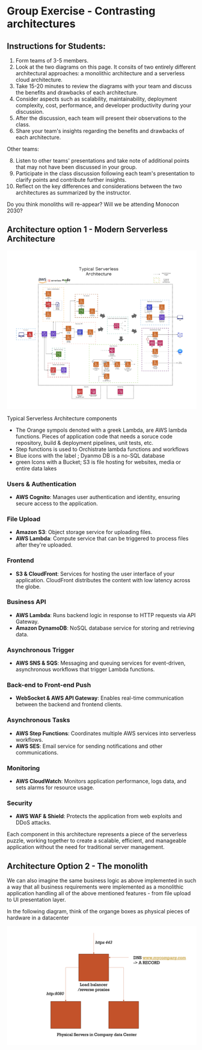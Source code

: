 # Group Exercise - Contrasting architectures 


## Instructions for Students:

1. Form teams of 3-5 members.
2. Look at the two diagrams on this page. It consits of two entirely different architectural approaches: a monolithic architecture and a serverless cloud architecture.
3. Take 15-20 minutes to review the diagrams with your team and discuss the benefits and drawbacks of each architecture.
4. Consider aspects such as scalability, maintainability, deployment complexity, cost, performance, and developer productivity during your discussion.
5. After the discussion, each team will present their observations to the class.
6. Share your team's insights regarding the benefits and drawbacks of each architecture.

Other teams:

8. Listen to other teams' presentations and take note of additional points that may not have been discussed in your group.
8. Participate in the class discussion following each team's presentation to clarify points and contribute further insights.
9. Reflect on the key differences and considerations between the two architectures as summarized by the instructor.

Do you think monoliths will re-appear? Will we be attending Monocon 2030?

## Architecture option 1 - Modern Serverless Architecture 

![](img/modern.png)

Typical Serverless Architecture  components

* The Orange sympols denoted with a greek Lambda, are AWS lambda functions. Pieces of application code that needs a soruce code repository, build & deployment pipelines, unit tests, etc. 
* Step functions is used to Orchistrate lambda functions and workflows
* Blue icons with the label ; Dyanmo DB is a no-SQL database 
* green Icons with a Bucket; S3 is file hosting for websites, media or entire data lakes 

### Users & Authentication
- **AWS Cognito**: Manages user authentication and identity, ensuring secure access to the application.

### File Upload
- **Amazon S3**: Object storage service for uploading files.
- **AWS Lambda**: Compute service that can be triggered to process files after they're uploaded.

### Frontend
- **S3 & CloudFront**: Services for hosting the user interface of your application. CloudFront distributes the content with low latency across the globe.

### Business API
- **AWS Lambda**: Runs backend logic in response to HTTP requests via API Gateway.
- **Amazon DynamoDB**: NoSQL database service for storing and retrieving data.

### Asynchronous Trigger
- **AWS SNS & SQS**: Messaging and queuing services for event-driven, asynchronous workflows that trigger Lambda functions.

### Back-end to Front-end Push
- **WebSocket & AWS API Gateway**: Enables real-time communication between the backend and frontend clients.

### Asynchronous Tasks
- **AWS Step Functions**: Coordinates multiple AWS services into serverless workflows.
- **AWS SES**: Email service for sending notifications and other communications.

### Monitoring
- **AWS CloudWatch**: Monitors application performance, logs data, and sets alarms for resource usage.

### Security
- **AWS WAF & Shield**: Protects the application from web exploits and DDoS attacks.

Each component in this architecture represents a piece of the serverless puzzle, working together to create a scalable, efficient, and manageable application without the need for traditional server management.

## Architecture Option 2 - The monolith 

We can also imagine the same business logic as above implemented in such a way that all business requirements 
were implemented as a monolithic application handling all of the above mentioned features - from 
file upload to UI presentation layer. 

In the following diagram, think of the organge boxes as physical pieces of hardware in a datacenter

![](img/monolithic.png)
